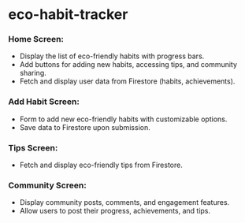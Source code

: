 # eco-habit-tracker

### Home Screen:
- Display the list of eco-friendly habits with progress bars.
- Add buttons for adding new habits, accessing tips, and community sharing.
- Fetch and display user data from Firestore (habits, achievements).

### Add Habit Screen:
- Form to add new eco-friendly habits with customizable options.
- Save data to Firestore upon submission.

### Tips Screen:
- Fetch and display eco-friendly tips from Firestore.

### Community Screen:
- Display community posts, comments, and engagement features.
- Allow users to post their progress, achievements, and tips.

